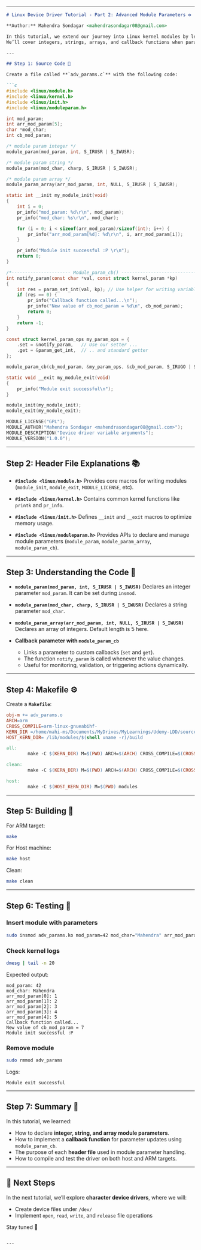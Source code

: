 
---

````markdown
# Linux Device Driver Tutorial - Part 2: Advanced Module Parameters ⚙️

**Author:** Mahendra Sondagar <mahendrasondagar08@gmail.com>  

In this tutorial, we extend our journey into Linux kernel modules by learning how to **pass arguments** to kernel modules at load time.  
We’ll cover integers, strings, arrays, and callback functions when parameters are updated.  

---

## Step 1: Source Code 📜

Create a file called **`adv_params.c`** with the following code:

```c
#include <linux/module.h>
#include <linux/kernel.h>
#include <linux/init.h>
#include <linux/moduleparam.h>

int mod_param;
int arr_mod_param[5];
char *mod_char;
int cb_mod_param;

/* module param integer */
module_param(mod_param, int, S_IRUSR | S_IWUSR);

/* module param string */
module_param(mod_char, charp, S_IRUSR | S_IWUSR);

/* module param array */
module_param_array(arr_mod_param, int, NULL, S_IRUSR | S_IWUSR);

static int __init my_module_init(void)
{
    int i = 0;
    pr_info("mod_param: %d\r\n", mod_param);
    pr_info("mod_char: %s\r\n", mod_char);

    for (i = 0; i < sizeof(arr_mod_param)/sizeof(int); i++) {
        pr_info("arr_mod_param[%d]: %d\r\n", i, arr_mod_param[i]);
    }

    pr_info("Module init successful :P \r\n");
    return 0;
}

/*---------------------- Module_param_cb() --------------------------------*/
int notify_param(const char *val, const struct kernel_param *kp)
{
    int res = param_set_int(val, kp); // Use helper for writing variable
    if (res == 0) {
        pr_info("Callback function called...\n");
        pr_info("New value of cb_mod_param = %d\n", cb_mod_param);
        return 0;
    }
    return -1;
}

const struct kernel_param_ops my_param_ops = {
    .set = &notify_param,   // Use our setter ...
    .get = &param_get_int,  // .. and standard getter
};

module_param_cb(cb_mod_param, &my_param_ops, &cb_mod_param, S_IRUGO | S_IWUSR);

static void __exit my_module_exit(void)
{
    pr_info("Module exit successful\n");
}

module_init(my_module_init);
module_exit(my_module_exit);

MODULE_LICENSE("GPL");
MODULE_AUTHOR("Mahendra Sondagar <mahendrasondagar08@gmail.com>");
MODULE_DESCRIPTION("Device driver variable arguments");
MODULE_VERSION("1.0.0");
````

---

## Step 2: Header File Explanations 📚

* **`#include <linux/module.h>`**
  Provides core macros for writing modules (`module_init`, `module_exit`, `MODULE_LICENSE`, etc).

* **`#include <linux/kernel.h>`**
  Contains common kernel functions like `printk` and `pr_info`.

* **`#include <linux/init.h>`**
  Defines `__init` and `__exit` macros to optimize memory usage.

* **`#include <linux/moduleparam.h>`**
  Provides APIs to declare and manage module parameters (`module_param`, `module_param_array`, `module_param_cb`).

---

## Step 3: Understanding the Code 🧾

* **`module_param(mod_param, int, S_IRUSR | S_IWUSR)`**
  Declares an integer parameter `mod_param`. It can be set during `insmod`.

* **`module_param(mod_char, charp, S_IRUSR | S_IWUSR)`**
  Declares a string parameter `mod_char`.

* **`module_param_array(arr_mod_param, int, NULL, S_IRUSR | S_IWUSR)`**
  Declares an array of integers. Default length is 5 here.

* **Callback parameter with `module_param_cb`**

  * Links a parameter to custom callbacks (`set` and `get`).
  * The function `notify_param` is called whenever the value changes.
  * Useful for monitoring, validation, or triggering actions dynamically.

---

## Step 4: Makefile ⚙️

Create a **`Makefile`**:

```makefile
obj-m += adv_params.o
ARCH=arm
CROSS_COMPILE=arm-linux-gnueabihf-
KERN_DIR =/home/mahi-ms/Documents/MyDrives/MyLearnings/Udemy-LDD/source/BBB-5.10.168-linux-ti-r83/
HOST_KERN_DIR= /lib/modules/$(shell uname -r)/build

all:
        make -C $(KERN_DIR) M=$(PWD) ARCH=$(ARCH) CROSS_COMPILE=$(CROSS_COMPILE) modules

clean:
        make -C $(KERN_DIR) M=$(PWD) ARCH=$(ARCH) CROSS_COMPILE=$(CROSS_COMPILE) clean

host:
        make -C $(HOST_KERN_DIR) M=$(PWD) modules
```

---

## Step 5: Building 🔨

For ARM target:

```bash
make
```

For Host machine:

```bash
make host
```

Clean:

```bash
make clean
```

---

## Step 6: Testing 🚀

### Insert module with parameters

```bash
sudo insmod adv_params.ko mod_param=42 mod_char="Mahendra" arr_mod_param=1,2,3,4,5 cb_mod_param=7
```

### Check kernel logs

```bash
dmesg | tail -n 20
```

Expected output:

```
mod_param: 42
mod_char: Mahendra
arr_mod_param[0]: 1
arr_mod_param[1]: 2
arr_mod_param[2]: 3
arr_mod_param[3]: 4
arr_mod_param[4]: 5
Callback function called...
New value of cb_mod_param = 7
Module init successful :P
```

### Remove module

```bash
sudo rmmod adv_params
```

Logs:

```
Module exit successful
```

---

## Step 7: Summary 📝

In this tutorial, we learned:

* How to declare **integer, string, and array module parameters**.
* How to implement a **callback function** for parameter updates using `module_param_cb`.
* The purpose of each **header file** used in module parameter handling.
* How to compile and test the driver on both host and ARM targets.

---

## 📌 Next Steps

In the next tutorial, we’ll explore **character device drivers**, where we will:

* Create device files under `/dev/`
* Implement `open`, `read`, `write`, and `release` file operations

Stay tuned 🚀

```

---

